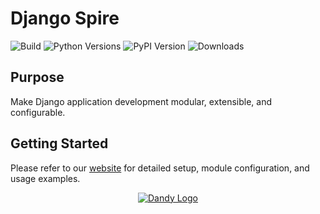 # Django Spire

![Build](https://img.shields.io/github/actions/workflow/status/stratusadv/django-spire/run_tests.yml)
![Python Versions](https://img.shields.io/pypi/pyversions/django-spire)
![PyPI Version](https://img.shields.io/pypi/v/django-spire)
![Downloads](https://img.shields.io/pypi/dm/django-spire)

## Purpose

Make Django application development modular, extensible, and configurable.

## Getting Started

Please refer to our [website](https://django-spire.stratusadv.com) for detailed setup, module configuration, and usage examples.

<p align="center">
    <a href="https://dandysoftware.com">
        <img alt="Dandy Logo" src="https://django-spire.stratusadv.com/static/img/django_spire_logo_512.png"/>
    </a>
</p>